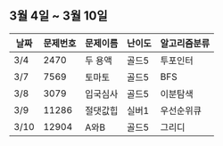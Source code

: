 ## 3월 4일 ~ 3월 10일
|날짜|문제번호|문제이름|난이도|알고리즘분류|
|----|----|------|----|-----------|
|3/4|2470|두 용액|골드5|투포인터|
|3/7|7569|토마토|골드5|BFS|
|3/8|3079|입국심사|골드5|이분탐색|
|3/9|11286|절댓값힙|실버1|우선순위큐|
|3/10|12904|A와B|골드5|그리디|
